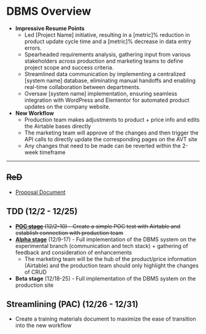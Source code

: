 # DBMS Overview
- **Impressive Resume Points**
  - Led \[Project Name] initiative, resulting in a \[metric]% reduction in product update cycle time and a \[metric]% decrease in data entry errors.
  - Spearheaded requirements analysis, gathering input from various stakeholders across production and marketing teams to define project scope and success criteria.
  - Streamlined data communication by implementing a centralized \[system name] database, eliminating manual handoffs and enabling real-time collaboration between departments.
  - Oversaw \[system name] implementation, ensuring seamless integration with WordPress and Elementor for automated product updates on the company website.
- **New Workflow**
  - Production team makes adjustments to product + price info and edits the Airtable bases directly
  - The marketing team will approve of the changes and then trigger the API calls to directly update the corresponding pages on the AVT site
  - Any changes that need to be made can be reverted within the 2-week timeframe
 
---



## ~~ReD~~
- [Proposal Document](https://docs.google.com/presentation/d/1YWCBuZBBXLy2H1MHFpzuVV7Zx-hF5jjJ/edit#slide=id.p2)


## TDD (12/2 - 12/25)
- ~~[**POC stage**](https://github.com/jerrytigerxu/AVT-VC-DBMS/tree/main/DBMS/POC) (12/2-10) - Create a simple POC test with Airtable and establish connection with production team~~
- [**Alpha stage**](https://github.com/jerrytigerxu/AVT-VC-DBMS/tree/main/DBMS/Alpha) (12/9-17) - Full implementation of the DBMS system on the experimental branch (communication and tech stack) + gathering of feedback and consideration of enhancements
  - The marketing team will be the hub of the product/price information (Airtable) and the production team should only highlight the changes of CRUD
- **Beta stage** (12/18-25) - Full implementation of the DBMS system on the production site


## Streamlining (PAC) (12/26 - 12/31)
- Create a training materials document to maximize the ease of transition into the new workflow
